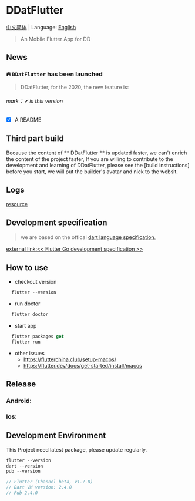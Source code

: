 ﻿# DDatFlutter
[中文简体](https://github.com/dd-center/DDatFlutter/blob/master/README.md) | Language: [English](https://github.com/dd-center/DDatFlutter/blob/master/README-en.md)

> An Mobile Flutter App for DD

## News
### 🔥 `DDatFlutter` has been launched 
> DDatFlutter, for the 2020, the new feature is:

<h6>mark：✔ is this version</h6>

- [x] A README

## Third part build

Because the content of ** DDatFlutter ** is updated faster, we can't enrich the content of the project faster, If you are willing to contribute to the development and learning of DDatFlutter, please see the [build instructions] before you start, we will put the builder's avatar and nick to the websit.

## Logs

[resource](https://github.com/dd-center/DDatFlutter/commits/master)

## Development specification
> we are based on the offical [dart language specification](https://www.dartlang.org)。

[external link:<< Flutter Go development specification >>](https://github.com/alibaba/flutter-go/blob/develop/DDatFlutter%20%E4%BB%A3%E7%A0%81%E5%BC%80%E5%8F%91%E8%A7%84%E8%8C%83.md)

## How to use

- checkout version
```dart
  flutter --version
```
- run doctor
```dart
  flutter doctor
```
- start app
```dart
  flutter packages get
  flutter run
```

- other issues
  - https://flutterchina.club/setup-macos/
  - https://flutter.dev/docs/get-started/install/macos

## Release

### Android:


### Ios:


## Development Environment
This Project need latest package, please update regularly.

```dart
flutter --version
dart --version
pub --version

// Flutter (Channel beta, v1.7.8)
// Dart VM version: 2.4.0
// Pub 2.4.0
```